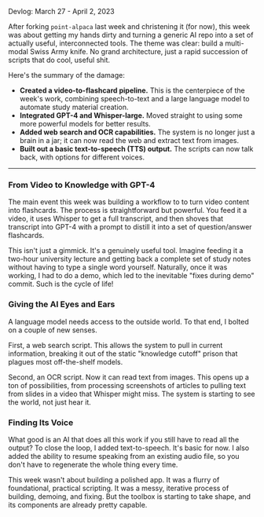 Devlog: March 27 - April 2, 2023

After forking `point-alpaca` last week and christening it (for now), this week was about getting my hands dirty and turning a generic AI repo into a set of actually useful, interconnected tools. The theme was clear: build a multi-modal Swiss Army knife. No grand architecture, just a rapid succession of scripts that do cool, useful shit.

Here's the summary of the damage:

*   **Created a video-to-flashcard pipeline.** This is the centerpiece of the week's work, combining speech-to-text and a large language model to automate study material creation.
*   **Integrated GPT-4 and Whisper-large.** Moved straight to using some more powerful models for better results.
*   **Added web search and OCR capabilities.** The system is no longer just a brain in a jar; it can now read the web and extract text from images.
*   **Built out a basic text-to-speech (TTS) output.** The scripts can now talk back, with options for different voices.

---

### From Video to Knowledge with GPT-4

The main event this week was building a workflow to to turn video content into flashcards. The process is straightforward but powerful. You feed it a video, it uses Whisper to get a full transcript, and then shoves that transcript into GPT-4 with a prompt to distill it into a set of question/answer flashcards.

This isn't just a gimmick. It's a genuinely useful tool. Imagine feeding it a two-hour university lecture and getting back a complete set of study notes without having to type a single word yourself. Naturally, once it was working, I had to do a demo, which led to the inevitable "fixes during demo" commit. Such is the cycle of life!

### Giving the AI Eyes and Ears

A language model needs access to the outside world. To that end, I bolted on a couple of new senses.

First, a web search script. This allows the system to pull in current information, breaking it out of the static "knowledge cutoff" prison that plagues most off-the-shelf models.

Second, an OCR script. Now it can read text from images. This opens up a ton of possibilities, from processing screenshots of articles to pulling text from slides in a video that Whisper might miss. The system is starting to see the world, not just hear it.

### Finding Its Voice

What good is an AI that does all this work if you still have to read all the output? To close the loop, I added text-to-speech. It's basic for now. I also added the ability to resume speaking from an existing audio file, so you don't have to regenerate the whole thing every time.

This week wasn't about building a polished app. It was a flurry of foundational, practical scripting. It was a messy, iterative process of building, demoing, and fixing. But the toolbox is starting to take shape, and its components are already pretty capable.

